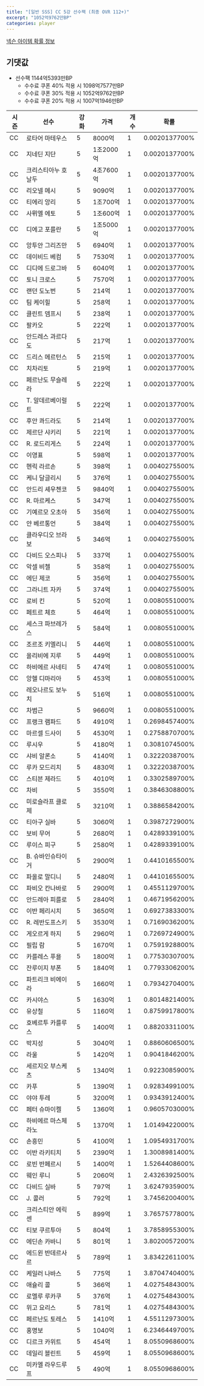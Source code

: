 ```yaml
---
title: "[일반 SSS] CC 5강 선수팩 (최종 OVR 112+)"
excerpt: "1052억9762만BP"
categories: player
---
```

[넥슨 아이템 확률 정보](http://iteminfo.nexon.com/probability/fo4?sn=7399)

## 기댓값
  - 선수팩 1144억5393만BP
    - 수수료 쿠폰 40% 적용 시 1098억7577만BP
    - 수수료 쿠폰 30% 적용 시 1052억9762만BP
    - 수수료 쿠폰 20% 적용 시 1007억1946만BP


|시즌|선수|강화|가격|개수|확률|
|---|---|---|---|---|---|
|CC|로타어 마테우스|5|8000억|1|0.0020137700%|
|CC|지네딘 지단|5|1조2000억|1|0.0020137700%|
|CC|크리스티아누 호날두|5|4조7600억|1|0.0020137700%|
|CC|리오넬 메시|5|9090억|1|0.0020137700%|
|CC|티에리 앙리|5|1조700억|1|0.0020137700%|
|CC|사뮈엘 에토|5|1조600억|1|0.0020137700%|
|CC|디에고 포를란|5|1조5000억|1|0.0020137700%|
|CC|앙투안 그리즈만|5|6940억|1|0.0020137700%|
|CC|데이비드 베컴|5|7530억|1|0.0020137700%|
|CC|디디에 드로그바|5|6040억|1|0.0020137700%|
|CC|토니 크로스|5|7570억|1|0.0020137700%|
|CC|랜던 도노번|5|214억|1|0.0020137700%|
|CC|팀 케이힐|5|258억|1|0.0020137700%|
|CC|클린트 뎀프시|5|238억|1|0.0020137700%|
|CC|팔카오|5|222억|1|0.0020137700%|
|CC|안드레스 과르다도|5|217억|1|0.0020137700%|
|CC|드리스 메르턴스|5|215억|1|0.0020137700%|
|CC|치차리토|5|219억|1|0.0020137700%|
|CC|페르난도 무슬레라|5|222억|1|0.0020137700%|
|CC|T. 알데르베이럴트|5|222억|1|0.0020137700%|
|CC|후안 콰드라도|5|214억|1|0.0020137700%|
|CC|제르단 샤키리|5|221억|1|0.0020137700%|
|CC|R. 로드리게스|5|224억|1|0.0020137700%|
|CC|이영표|5|598억|1|0.0020137700%|
|CC|헨릭 라르손|5|398억|1|0.0040275500%|
|CC|케니 달글리시|5|376억|1|0.0040275500%|
|CC|안드리 셰우첸코|5|9840억|1|0.0040275500%|
|CC|R. 마르케스|5|347억|1|0.0040275500%|
|CC|기예르모 오초아|5|356억|1|0.0040275500%|
|CC|얀 베르통언|5|384억|1|0.0040275500%|
|CC|클라우디오 브라보|5|346억|1|0.0040275500%|
|CC|다비드 오스피나|5|337억|1|0.0040275500%|
|CC|악셀 비첼|5|358억|1|0.0040275500%|
|CC|에딘 제코|5|356억|1|0.0040275500%|
|CC|그라니트 자카|5|374억|1|0.0040275500%|
|CC|로비 킨|5|520억|1|0.0080551000%|
|CC|페트르 체흐|5|464억|1|0.0080551000%|
|CC|세스크 파브레가스|5|584억|1|0.0080551000%|
|CC|조르조 키엘리니|5|446억|1|0.0080551000%|
|CC|올리비에 지루|5|449억|1|0.0080551000%|
|CC|하비에르 사네티|5|474억|1|0.0080551000%|
|CC|앙헬 디마리아|5|453억|1|0.0080551000%|
|CC|레오나르도 보누치|5|516억|1|0.0080551000%|
|CC|차범근|5|9660억|1|0.0080551000%|
|CC|프랭크 램파드|5|4910억|1|0.2698457400%|
|CC|마르셀 드사이|5|4530억|1|0.2758870700%|
|CC|루시우|5|4180억|1|0.3081074500%|
|CC|샤비 알론소|5|4140억|1|0.3222038700%|
|CC|루카 모드리치|5|4830억|1|0.3222038700%|
|CC|스티븐 제라드|5|4010억|1|0.3302589700%|
|CC|차비|5|3550억|1|0.3846308800%|
|CC|미로슬라프 클로제|5|3210억|1|0.3886584200%|
|CC|티아구 실바|5|3060억|1|0.3987272900%|
|CC|보비 무어|5|2680억|1|0.4289339100%|
|CC|루이스 피구|5|2580억|1|0.4289339100%|
|CC|B. 슈바인슈타이거|5|2900억|1|0.4410165500%|
|CC|파올로 말디니|5|2480억|1|0.4410165500%|
|CC|파비오 칸나바로|5|2900억|1|0.4551129700%|
|CC|안드레아 피를로|5|2840억|1|0.4671956200%|
|CC|이반 페리시치|5|3650억|1|0.6927383300%|
|CC|R. 레반도프스키|5|3530억|1|0.7169036200%|
|CC|게오르게 하지|5|2960억|1|0.7269724900%|
|CC|필립 람|5|1670억|1|0.7591928800%|
|CC|카를레스 푸욜|5|1800억|1|0.7753030700%|
|CC|잔루이지 부폰|5|1840억|1|0.7793306200%|
|CC|파트리크 비에이라|5|1660억|1|0.7934270400%|
|CC|카시야스|5|1630억|1|0.8014821400%|
|CC|유상철|5|1160억|1|0.8759917800%|
|CC|호베르투 카를루스|5|1400억|1|0.8820331100%|
|CC|박지성|5|3040억|1|0.8860606500%|
|CC|라울|5|1420억|1|0.9041846200%|
|CC|세르지오 부스케츠|5|1340억|1|0.9223085900%|
|CC|카푸|5|1390억|1|0.9283499100%|
|CC|야야 투레|5|3200억|1|0.9343912400%|
|CC|페터 슈마이켈|5|1360억|1|0.9605703000%|
|CC|하비에르 마스체라노|5|1370억|1|1.0149422000%|
|CC|손흥민|5|4100억|1|1.0954931700%|
|CC|이반 라키티치|5|2390억|1|1.3008981400%|
|CC|로빈 반페르시|5|1400억|1|1.5264408600%|
|CC|웨인 루니|5|2060억|1|2.4326392500%|
|CC|다비드 실바|5|797억|1|3.6247935900%|
|CC|J. 콜러|5|792억|1|3.7456200400%|
|CC|크리스티안 에릭센|5|899억|1|3.7657577800%|
|CC|티보 쿠르투아|5|804억|1|3.7858955300%|
|CC|에딘손 카바니|5|801억|1|3.8020057200%|
|CC|에드윈 반데르사르|5|789억|1|3.8342261100%|
|CC|케일러 나바스|5|775억|1|3.8704740400%|
|CC|애슐리 콜|5|366억|1|4.0275484300%|
|CC|로멜루 루카쿠|5|376억|1|4.0275484300%|
|CC|위고 요리스|5|781억|1|4.0275484300%|
|CC|페르난도 토레스|5|1410억|1|4.5511297300%|
|CC|홍명보|5|1040억|1|6.2346449700%|
|CC|디르크 카위트|5|454억|1|8.0550968600%|
|CC|데일리 블린트|5|459억|1|8.0550968600%|
|CC|미카엘 라우드루프|5|490억|1|8.0550968600%|
